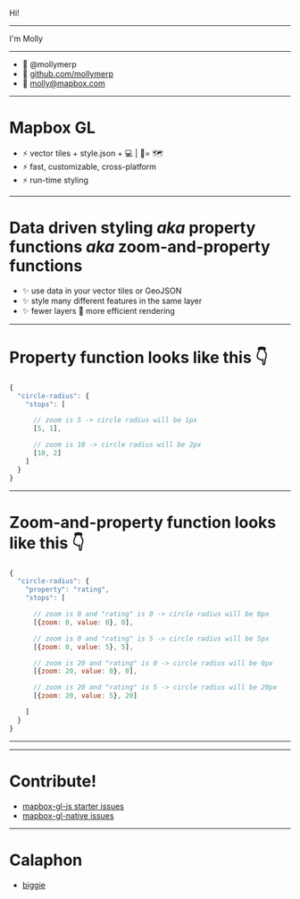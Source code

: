 <!-- 
<link rel="stylesheet" href="lib/atom-highlight.css">
<link href="https://fonts.googleapis.com/css?family=Fira+Mono|Rubik:300,400" rel="stylesheet">
<script src="lib/highlight.pack.js"></script>
<script>hljs.initHighlightingOnLoad();</script>
-->

Hi! 

---

I'm Molly

---

- 🐧 @mollymerp
- 👾 [github.com/mollymerp](https://www.github.com/mollymerp)
- 📝 molly@mapbox.com

---

# Mapbox GL

- ⚡️ vector tiles + style.json + 💻 | 📱= 🗺
- ⚡️ fast, customizable, cross-platform
- ⚡️ run-time styling

---

# Data driven styling _aka_ property functions _aka_ zoom-and-property functions

- ✨ use data in your vector tiles or GeoJSON
- ✨ style many different features in the same layer
- ✨ fewer layers 🚀 more efficient rendering 

---

# Property function looks like this 👇

```js
{
  "circle-radius": {
    "stops": [

      // zoom is 5 -> circle radius will be 1px
      [5, 1],

      // zoom is 10 -> circle radius will be 2px
      [10, 2]
    ]
  }
}
```
---

# Zoom-and-property function looks like this 👇

```js
{
  "circle-radius": {
    "property": "rating",
    "stops": [

      // zoom is 0 and "rating" is 0 -> circle radius will be 0px
      [{zoom: 0, value: 0}, 0],

      // zoom is 0 and "rating" is 5 -> circle radius will be 5px
      [{zoom: 0, value: 5}, 5],

      // zoom is 20 and "rating" is 0 -> circle radius will be 0px
      [{zoom: 20, value: 0}, 0],

      // zoom is 20 and "rating" is 5 -> circle radius will be 20px
      [{zoom: 20, value: 5}, 20]

    ]
  }
}
```
---



---

# Contribute! 

- [mapbox-gl-js starter issues](https://github.com/mapbox/mapbox-gl-js/issues?q=is%3Aopen+is%3Aissue+label%3A%22starter+task%22)
- [mapbox-gl-native issues](https://github.com/mapbox/mapbox-gl-native/issues)

---

# Calaphon

- [biggie](https://github.com/tmcw/biggie)

